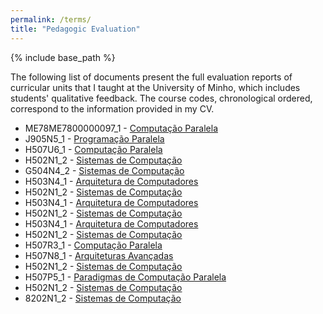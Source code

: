 ```yaml
---
permalink: /terms/
title: "Pedagogic Evaluation"
---
```


{% include base_path %}

The following list of documents present the full evaluation reports of curricular units that I taught at the University of Minho, which includes students' qualitative feedback. The course codes, chronological ordered, correspond to the information provided in my CV.

- ME78ME7800000097_1 - [Computação Paralela](https://ampereira90.github.io/files/curricular_reports/RDREquc-ucdoc_d6571_ME78ME7800000097_1_S1_2022.pdf)
- J905N5_1 - [Programação Paralela](https://ampereira90.github.io/files/curricular_reports/RDREquc-ucdoc_d6571_J905N5_1_S1_2022.pdf)
- H507U6_1 - [Computação Paralela](https://ampereira90.github.io/files/curricular_reports/RDREquc-ucdoc_d6571_H507U6_1_S1_2022.pdf)
- H502N1_2 - [Sistemas de Computação](https://ampereira90.github.io/files/curricular_reports/RDREquc-ucdoc_d6571_H502N1_2_S2_2021.pdf)
- G504N4_2 - [Sistemas de Computação](https://ampereira90.github.io/files/curricular_reports/RDREquc-ucdoc_d6571_G504N4_2_S2_2021.pdf)
- H503N4_1 - [Arquitetura de Computadores](https://ampereira90.github.io/files/curricular_reports/RDREquc-ucdoc_d6571_H503N4_1_S1_2021.pdf)
- H502N1_2 - [Sistemas de Computação](https://ampereira90.github.io/files/curricular_reports/RDREquc-ucdoc_d6571_H502N1_2_S2_2020.pdf)
- H503N4_1 - [Arquitetura de Computadores](https://ampereira90.github.io/files/curricular_reports/RDREquc-ucdoc_d6571_H503N4_1_S1_2020.pdf)
- H502N1_2 - [Sistemas de Computação](https://ampereira90.github.io/files/curricular_reports/RDREquc-ucdoc_d6571_H502N1_2_S2_2019.pdf)
- H503N4_1 - [Arquitetura de Computadores](https://ampereira90.github.io/files/curricular_reports/RDREquc-ucdoc_d6571_H503N4_1_S1_2019.pdf)
- H502N1_2 - [Sistemas de Computação](https://ampereira90.github.io/files/curricular_reports/Relatorio_Avaliacao_d6571_H502N1_2_S2_2018.pdf)
- H507R3_1 - [Computação Paralela](https://ampereira90.github.io/files/curricular_reports/Relatorio_Avaliacao_d6571_H507R3_1_S1_2018.pdf)
- H507N8_1 - [Arquiteturas Avançadas](https://ampereira90.github.io/files/curricular_reports/Relatorio_Avaliacao_d6571_H507N8_1_S1_2017.pdf)
- H502N1_2 - [Sistemas de Computação](https://ampereira90.github.io/files/curricular_reports/Relatorio_Avaliacao_d6571_H502N1_2_S2_2017.pdf)
- H507P5_1 - [Paradigmas de Computação Paralela](https://ampereira90.github.io/files/curricular_reports/Relatorio_Avaliacao_d6571_H507P5_1_S1_2017.pdf)
- H502N1_2 - [Sistemas de Computação](https://ampereira90.github.io/files/curricular_reports/Relatorio_Avaliacao_d6571_H502N1_2_S2_2016.pdf)
- 8202N1_2 - [Sistemas de Computação](https://ampereira90.github.io/files/curricular_reports/Relatorio_Avaliacao_d6571_8202N1_2_S2_2015.pdf)
